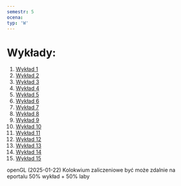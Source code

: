 ```yaml
---
semestr: 5
ocena: 
typ: 'W'
---
```


# Wykłady:
1. [Wykład 1](/Notatki/Semestr%205/Grafika%20komputerowa%20i%20komunikacja%20cz%C5%82owiek-komputer/Wyk%C5%82ady/Wyk%C5%82ad%201/Wyk%C5%82ad%201.md)
2. [Wykład 2](/Notatki/Semestr%205/Grafika%20komputerowa%20i%20komunikacja%20cz%C5%82owiek-komputer/Wyk%C5%82ady/Wyk%C5%82ad%202/Wyk%C5%82ad%202.md)
3. [Wykład 3](/Notatki/Semestr%205/Grafika%20komputerowa%20i%20komunikacja%20cz%C5%82owiek-komputer/Wyk%C5%82ady/Wyk%C5%82ad%203/Wyk%C5%82ad%203.md)
4. [Wykład 4](/Notatki/Semestr%205/Grafika%20komputerowa%20i%20komunikacja%20cz%C5%82owiek-komputer/Wyk%C5%82ady/Wyk%C5%82ad%204/Wyk%C5%82ad%204.md)
5. [Wykład 5](/Notatki/Semestr%205/Grafika%20komputerowa%20i%20komunikacja%20cz%C5%82owiek-komputer/Wyk%C5%82ady/Wyk%C5%82ad%205/Wyk%C5%82ad%205.md)
6. [Wykład 6](/Notatki/Semestr%205/Grafika%20komputerowa%20i%20komunikacja%20cz%C5%82owiek-komputer/Wyk%C5%82ady/Wyk%C5%82ad%206/Wyk%C5%82ad%206.md)
7. [Wykład 7](/Notatki/Semestr%205/Grafika%20komputerowa%20i%20komunikacja%20cz%C5%82owiek-komputer/Wyk%C5%82ady/Wyk%C5%82ad%207/Wyk%C5%82ad%207.md)
8. [Wykład 8](/Notatki/Semestr%205/Grafika%20komputerowa%20i%20komunikacja%20cz%C5%82owiek-komputer/Wyk%C5%82ady/Wyk%C5%82ad%208/Wyk%C5%82ad%208.md)
9. [Wykład 9](/Notatki/Semestr%205/Grafika%20komputerowa%20i%20komunikacja%20cz%C5%82owiek-komputer/Wyk%C5%82ady/Wyk%C5%82ad%209/Wyk%C5%82ad%209.md)
10. [Wykład 10](/Notatki/Semestr%205/Grafika%20komputerowa%20i%20komunikacja%20cz%C5%82owiek-komputer/Wyk%C5%82ady/Wyk%C5%82ad%2010/Wyk%C5%82ad%2010.md)
11. [Wykład 11](/Notatki/Semestr%205/Grafika%20komputerowa%20i%20komunikacja%20cz%C5%82owiek-komputer/Wyk%C5%82ady/Wyk%C5%82ad%2011/Wyk%C5%82ad%2011.md)
12. [Wykład 12](/Notatki/Semestr%205/Grafika%20komputerowa%20i%20komunikacja%20cz%C5%82owiek-komputer/Wyk%C5%82ady/Wyk%C5%82ad%2012/Wyk%C5%82ad%2012.md)
13. [Wykład 13](/Notatki/Semestr%205/Grafika%20komputerowa%20i%20komunikacja%20cz%C5%82owiek-komputer/Wyk%C5%82ady/Wyk%C5%82ad%2013/Wyk%C5%82ad%2013.md)
14. [Wykład 14](/Notatki/Semestr%205/Grafika%20komputerowa%20i%20komunikacja%20cz%C5%82owiek-komputer/Wyk%C5%82ady/Wyk%C5%82ad%2014/Wyk%C5%82ad%2014.md)
15. [Wykład 15](/Notatki/Semestr%205/Grafika%20komputerowa%20i%20komunikacja%20cz%C5%82owiek-komputer/Wyk%C5%82ady/Wyk%C5%82ad%2015/Wyk%C5%82ad%2015.md)

openGL
(2025-01-22) Kolokwium zaliczeniowe być może zdalnie na eportalu
50% wykład + 50% laby